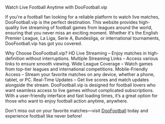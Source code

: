 Watch Live Football Anytime with DooFootball.vip

If you're a football fan looking for a reliable platform to watch live matches, DooFootball.vip is the perfect destination. This website provides high-quality live streaming of football games from leagues around the world, ensuring that you never miss an exciting moment. Whether it's the English Premier League, La Liga, Serie A, Bundesliga, or international tournaments, DooFootball.vip has got you covered.

Why Choose DooFootball.vip?
HD Live Streaming – Enjoy matches in high-definition without interruptions.
Multiple Streaming Links – Access various links to ensure smooth viewing.
Wide League Coverage – Watch games from top-tier leagues and international competitions.
Mobile-Friendly Access – Stream your favorite matches on any device, whether a phone, tablet, or PC.
Real-Time Updates – Get live scores and match updates alongside the stream.
DooFootball.vip is designed for football lovers who want seamless access to live games without complicated subscriptions. With a user-friendly interface and fast loading times, it’s a great option for those who want to enjoy football action anytime, anywhere.

Don't miss out on your favorite matches—visit [DooFootball]([DooFootball.vip](https://doofootball.vip/)) today and experience football like never before!